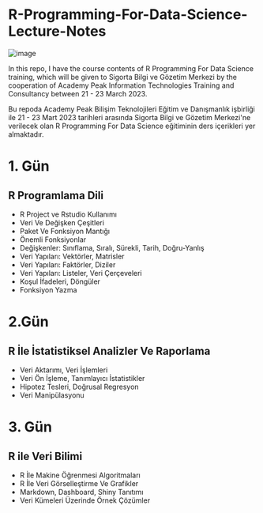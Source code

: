 # R-Programming-For-Data-Science-Lecture-Notes

![image](https://user-images.githubusercontent.com/5441882/173870155-dab94d14-4571-4335-9d95-d86ebfc025f1.png)

In this repo, I have the course contents of R Programming For Data Science training, which will be given to Sigorta Bilgi ve Gözetim Merkezi by the cooperation of Academy Peak Information Technologies Training and Consultancy between 21 - 23 March 2023.

Bu repoda Academy Peak Bilişim Teknolojileri Eğitim ve Danışmanlık işbirliği ile 21 - 23 Mart 2023 tarihleri arasında Sigorta Bilgi ve Gözetim Merkezi'ne verilecek olan R Programming For Data Science eğitiminin ders içerikleri yer almaktadır.

# 1. Gün
## R Programlama Dili
- R Project ve Rstudio Kullanımı
- Veri Ve Değişken Çeşitleri
- Paket Ve Fonksiyon Mantığı
- Önemli Fonksiyonlar
- Değişkenler: Sınıflama, Sıralı, Sürekli, Tarih, Doğru-Yanlış
- Veri Yapıları: Vektörler, Matrisler
- Veri Yapıları: Faktörler, Diziler
- Veri Yapıları: Listeler, Veri Çerçeveleri
- Koşul İfadeleri, Döngüler
- Fonksiyon Yazma 

# 2.Gün
## R İle İstatistiksel Analizler Ve Raporlama 
- Veri Aktarımı, Veri İşlemleri
- Veri Ön İşleme, Tanımlayıcı İstatistikler
- Hipotez Tesleri, Doğrusal Regresyon
- Veri Manipülasyonu

# 3. Gün
## R ile Veri Bilimi
- R İle Makine Öğrenmesi Algoritmaları
- R İle Veri Görselleştirme Ve Grafikler
- Markdown, Dashboard, Shiny Tanıtımı
- Veri Kümeleri Üzerinde Örnek Çözümler
